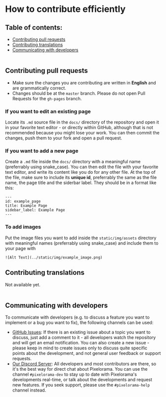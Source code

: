 # How to contribute efficiently

## Table of contents:

* [Contributing pull requests](#contributing-pull-requests)
* [Contributing translations](#contributing-translations)
* [Communicating with developers](#communicating-with-developers)
<br><br>

## Contributing pull requests
- Make sure the changes you are contributing are written in **English** and are grammatically correct.
- Changes should be at the `master` branch. Please do not open Pull Requests for the `gh-pages` branch.

### If you want to edit an existing page
Locate its `.md` source file in the `docs/` directory of the repository and open it in your favorite text editor - or directly within GitHub, although that is not recommended because you might lose your work. You can then commit the changes, push them to your fork and open a pull request.

### If you want to add a new page
Create a `.md` file inside the `docs/` directory with a meaningful name (preferrably using snake_case). You can then edit the file with your favorite text editor, and write its content like you do for any other file. At the top of the file, make sure to include its **unique id**, preferrably the same as the file name, the page title and the siderbar label. They should be in a format like this:
```
---
id: example_page
title: Example Page
sidebar_label: Example Page
---
```

### To add images
Put the image files you want to add inside the `static/img/assets` directory with meaningful names (preferrably using snake_case) and include them to your page with 
```
![Alt Text](../static/img/example_image.png)
```

## Contributing translations
Not available yet.
<br><br>

## Communicating with developers
To communicate with developers (e.g. to discuss a feature you want to implement or a bug you want to fix), the following channels can be used:

- [GitHub Issues](https://github.com/Orama-Interactive/Pixelorama-Docs/issues): If there is an
  existing issue about a topic you want to discuss, just add a comment to it -
  all developers watch the repository and will get an email notification. You
  can also create a new issue - please keep in mind to create issues only to
  discuss quite specific points about the development, and not general user
  feedback or support requests.
- [Our Discord Server](https://discord.gg/GTMtr8s): All developers and most contributors are there, so it's the best way for direct chat about Pixelorama. You can use the channel `#pixelorama-dev` to stay up to date with Pixelorama's developments real-time, or talk about the developments and request new features. If you seek support, please use the `#pixelorama-help` channel instead.

